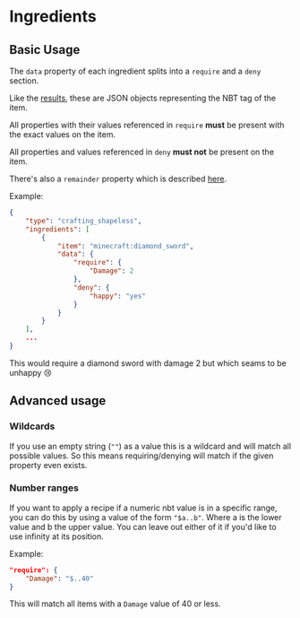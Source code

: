 # Ingredients
## Basic Usage

The `data` property of each ingredient splits into a `require` and a `deny` section.

Like the [results](../../results), these are JSON objects representing the NBT tag of the item.

All properties with their values referenced in `require` **must** be present with the exact values on the item.

All properties and values referenced in `deny` **must not** be present on the item.

There's also a `remainder` property which is described [here](../remainders).

Example:

``` json
{
	"type": "crafting_shapeless",
	"ingredients": [
		{
			"item": "minecraft:diamond_sword",
			"data": {
				"require": {
					"Damage": 2
				},
				"deny": {
					"happy": "yes"
				}
			}
		}
	],
	...
}
```
This would require a diamond sword with damage 2 but which seams to be unhappy 😢

## Advanced usage

### Wildcards

If you use an empty string (`""`) as a value this is a wildcard and will match all possible values.
So this means requiring/denying will match if the given property even exists.

### Number ranges
If you want to apply a recipe if a numeric nbt value is in a specific range, you can do this by using a value of the form `"$a..b"`. Where a is the lower value and b the upper value. You can leave out either of it if you'd like to use infinity at its position.

Example:
```json
"require": {
	"Damage": "$..40"
}
```
This will match all items with a `Damage` value of 40 or less.
